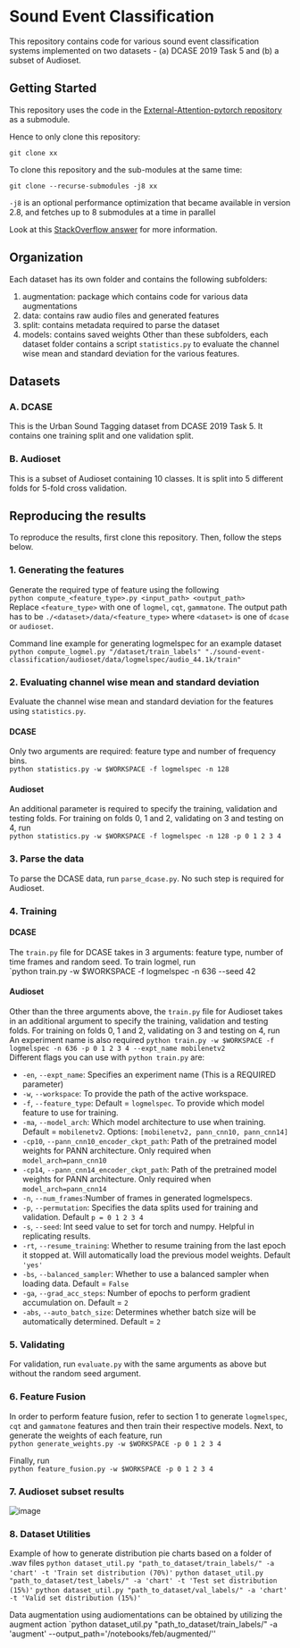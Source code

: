 # Sound Event Classification

This repository contains code for various sound event classification systems implemented on two datasets - (a) DCASE 2019 Task 5 and (b) a subset of Audioset.

## Getting Started
This repository uses the code in the [External-Attention-pytorch repository](https://github.com/xmu-xiaoma666/External-Attention-pytorch) as a submodule. 

Hence to only clone this repository:
```
git clone xx
```

To clone this repository and the sub-modules at the same time: 
```
git clone --recurse-submodules -j8 xx
```
`-j8` is an optional performance optimization that became available in version 2.8, and fetches up to 8 submodules at a time in parallel

Look at this [StackOverflow answer](https://stackoverflow.com/a/4438292) for more information.

## Organization
Each dataset has its own folder and contains the following subfolders:
1. augmentation: package which contains code for various data augmentations
2. data: contains raw audio files and generated features
3. split: contains metadata required to parse the dataset
4. models: contains saved weights
Other than these subfolders, each dataset folder contains a script `statistics.py` to evaluate the channel wise mean and standard deviation for the various features. 

## Datasets
### A. DCASE
This is the Urban Sound Tagging dataset from DCASE 2019 Task 5. It contains one training split and one validation split. 
### B. Audioset
This is a subset of Audioset containing 10 classes. It is split into 5 different folds for 5-fold cross validation. 

## Reproducing the results
To reproduce the results, first clone this repository. Then, follow the steps below. 
### 1. Generating the features
Generate the required type of feature using the following <br/>
`python compute_<feature_type>.py <input_path> <output_path>`<br/>
Replace `<feature_type>` with one of `logmel`, `cqt`, `gammatone`. The output path has to be `./<dataset>/data/<feature_type>` where `<dataset>` is one of `dcase` or `audioset`. 

Command line example for generating logmelspec for an example dataset
`python compute_logmel.py "/dataset/train_labels" "./sound-event-classification/audioset/data/logmelspec/audio_44.1k/train"` <br/>
### 2. Evaluating channel wise mean and standard deviation
Evaluate the channel wise mean and standard deviation for the features using `statistics.py`. 
#### DCASE
Only two arguments are required: feature type and number of frequency bins. <br/>
`python statistics.py -w $WORKSPACE -f logmelspec -n 128` <br/>
#### Audioset
An additional parameter is required to specify the training, validation and testing folds. For training on folds 0, 1 and 2, validating on 3 and testing on 4, run <br/>
`python statistics.py -w $WORKSPACE -f logmelspec -n 128 -p 0 1 2 3 4` <br/>
### 3. Parse the data
To parse the DCASE data, run `parse_dcase.py`. No such step is required for Audioset.
### 4. Training
#### DCASE
The `train.py` file for DCASE takes in 3 arguments: feature type, number of time frames and random seed. To train logmel, run <br/>
`python train.py -w $WORKSPACE -f logmelspec -n 636 --seed 42 <br/>
#### Audioset
Other than the three arguments above, the `train.py` file for Audioset takes in an additional argument to specify the training, validation and testing folds. For training on folds 0, 1 and 2, validating on 3 and testing on 4, run <br/>
An experiment name is also required
`python train.py -w $WORKSPACE -f logmelspec -n 636 -p 0 1 2 3 4 --expt_name mobilenetv2` <br/>
Different flags you can use with `python train.py` are:
- `-en`, `--expt_name`: Specifies an experiment name (This is a REQUIRED parameter)
- `-w`, `--workspace`: To provide the path of the active workspace.
- `-f`, `--feature_type`: Default = `logmelspec`. To provide which model feature to use for training.
- `-ma`, `--model_arch`: Which model architecture to use when training. Default = `mobilenetv2`. Options: `[mobilenetv2, pann_cnn10, pann_cnn14]`
- `-cp10`, `--pann_cnn10_encoder_ckpt_path`: Path of the pretrained model weights for PANN architecture. Only required when `model_arch=pann_cnn10`
- `-cp14`, `--pann_cnn14_encoder_ckpt_path`: Path of the pretrained model weights for PANN architecture. Only required when `model_arch=pann_cnn14`
- `-n`, `--num_frames`:Number of frames in generated logmelspecs.
- `-p`, `--permutation`: Specifies the data splits used for training and validation. Default `p = 0 1 2 3 4`
- `-s`, `--seed`: Int seed value to set for torch and numpy. Helpful in replicating results.
- `-rt`, `--resume_training`: Whether to resume training from the last epoch it stopped at. Will automatically load the previous model weights. Default `'yes'`
- `-bs`, `--balanced_sampler`: Whether to use a balanced sampler when loading data. Default = `False`
- `-ga`, `--grad_acc_steps`: Number of epochs to perform gradient accumulation on. Default = `2`
- `-abs`, `--auto_batch_size`: Determines whether batch size will be automatically determined. Default = `2`
### 5. Validating
For validation, run `evaluate.py` with the same arguments as above but without the random seed argument.
### 6. Feature Fusion
In order to perform feature fusion, refer to section 1 to generate  `logmelspec`, `cqt` and  `gammatone` features and then train their respective models. Next, to generate the weights of each feature, run <br/>
`python generate_weights.py -w $WORKSPACE -p 0 1 2 3 4` <br/>

Finally, run <br/>
`python feature_fusion.py -w $WORKSPACE -p 0 1 2 3 4` <br/>

### 7. Audioset subset results
![image](https://user-images.githubusercontent.com/25906470/145518047-e6762918-b56c-4ba2-8ed6-56dae87b0cf8.png)


### 8. Dataset Utilities
Example of how to generate distribution pie charts based on a folder of .wav files
`python dataset_util.py "path_to_dataset/train_labels/" -a 'chart' -t 'Train set distribution (70%)'`
`python dataset_util.py "path_to_dataset/test_labels/" -a 'chart' -t 'Test set distribution (15%)'`
`python dataset_util.py "path_to_dataset/val_labels/" -a 'chart' -t 'Valid set distribution (15%)'`


Data augmentation using audiomentations can be obtained by utilizing the augment action
`python dataset_util.py "path_to_dataset/train_labels/" -a 'augment' --output_path='/notebooks/feb/augmented/''